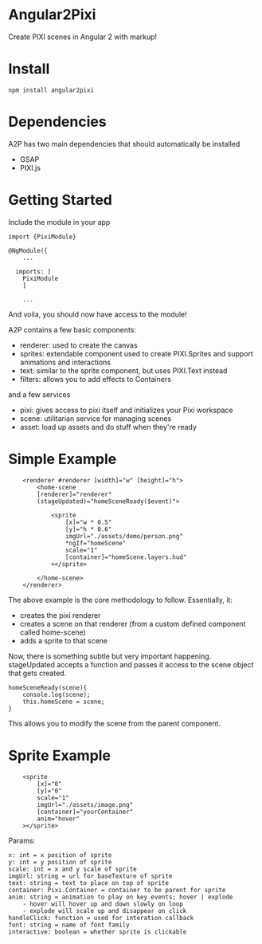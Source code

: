 # Angular2Pixi

Create PIXI scenes in Angular 2 with markup!

# Install

```npm install angular2pixi```

# Dependencies

A2P has two main dependencies that should automatically be installed

- GSAP
- PIXI.js

# Getting Started

Include the module in your app

```
import {PixiModule}

@NgModule({
	...
	
  imports: [
	PixiModule
	]
	
	...

```

And voila, you should now have access to the module!


A2P contains a few basic components:

- renderer: used to create the canvas
- sprites: extendable component used to create PIXI.Sprites and support animations and interactions
- text: similar to the sprite component, but uses PIXI.Text instead
- filters: allows you to add effects to Containers

and a few services

- pixi: gives access to pixi itself and initializes your Pixi workspace
- scene: utilitarian service for managing scenes
- asset: load up assets and do stuff when they're ready

# Simple Example

```
	<renderer #renderer [width]="w" [height]="h">
		<home-scene
		[renderer]="renderer"
		(stageUpdated)="homeSceneReady($event)">
			
			<sprite
				[x]="w * 0.5"
				[y]="h * 0.6"
				imgUrl="./assets/demo/person.png"
				*ngIf="homeScene"
				scale="1"
				[container]="homeScene.layers.hud"
			></sprite>
			
		</home-scene>
	</renderer>
```
The above example is the core methodology to follow. Essentially, it:

- creates the pixi renderer
- creates a scene on that renderer (from a custom defined component called home-scene)
- adds a sprite to that scene

Now, there is something subtle but very important happening. stageUpdated accepts a function and passes it access to the scene object that gets created. 

```	
homeSceneReady(scene){
	console.log(scene);
	this.homeScene = scene;
}
```
	
This allows you to modify the scene from the parent component. 

# Sprite Example

```
	<sprite
		[x]="0"
		[y]="0"
		scale="1"
		imgUrl="./assets/image.png"
		[container]="yourContainer"
		anim="hover"
	></sprite>
```

Params:
```
x: int = x position of sprite
y: int = y position of sprite
scale: int = x and y scale of sprite
imgUrl: string = url for baseTexture of sprite
text: string = text to place on top of sprite
container: Pixi.Container = container to be parent for sprite
anim: string = animation to play on key events; hover | explode 
	- hover will hover up and down slowly on loop
	- explode will scale up and disappear on click
handleClick: function = used for interation callback
font: string = name of font family
interactive: boolean = whether sprite is clickable
```